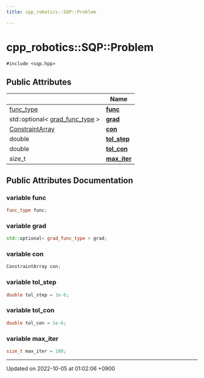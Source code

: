 ```yaml
---
title: cpp_robotics::SQP::Problem

---
```


# cpp_robotics::SQP::Problem






`#include <sqp.hpp>`

## Public Attributes

|                | Name           |
| -------------- | -------------- |
| [func_type](/cpp_robotics/doxybook/Classes/classcpp__robotics_1_1SQP/#using-func-type) | **[func](/cpp_robotics/doxybook/Classes/structcpp__robotics_1_1SQP_1_1Problem/#variable-func)**  |
| std::optional< [grad_func_type](/cpp_robotics/doxybook/Classes/classcpp__robotics_1_1SQP/#using-grad-func-type) > | **[grad](/cpp_robotics/doxybook/Classes/structcpp__robotics_1_1SQP_1_1Problem/#variable-grad)**  |
| [ConstraintArray](/cpp_robotics/doxybook/Classes/classcpp__robotics_1_1ConstraintArray/) | **[con](/cpp_robotics/doxybook/Classes/structcpp__robotics_1_1SQP_1_1Problem/#variable-con)**  |
| double | **[tol_step](/cpp_robotics/doxybook/Classes/structcpp__robotics_1_1SQP_1_1Problem/#variable-tol-step)**  |
| double | **[tol_con](/cpp_robotics/doxybook/Classes/structcpp__robotics_1_1SQP_1_1Problem/#variable-tol-con)**  |
| size_t | **[max_iter](/cpp_robotics/doxybook/Classes/structcpp__robotics_1_1SQP_1_1Problem/#variable-max-iter)**  |

## Public Attributes Documentation

### variable func

```cpp
func_type func;
```


### variable grad

```cpp
std::optional< grad_func_type > grad;
```


### variable con

```cpp
ConstraintArray con;
```


### variable tol_step

```cpp
double tol_step = 1e-6;
```


### variable tol_con

```cpp
double tol_con = 1e-6;
```


### variable max_iter

```cpp
size_t max_iter = 100;
```


-------------------------------

Updated on 2022-10-05 at 01:02:06 +0900